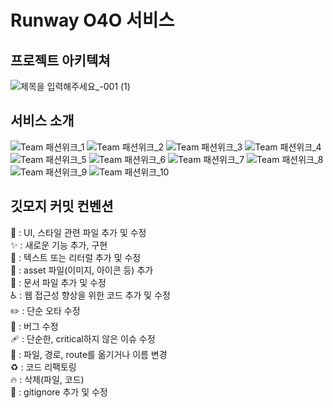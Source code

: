 # Runway O4O 서비스 
## 프로젝트 아키텍쳐
![제목을 입력해주세요_-001 (1)](https://user-images.githubusercontent.com/81962309/229272260-3b9230d1-43a2-43a6-9da9-8b84a4ef66f0.png)
## 서비스 소개
![Team 패션위크_1](https://user-images.githubusercontent.com/81962309/229269394-778ee4c2-44f5-489b-b7e8-f4c5902f61f4.jpg)
![Team 패션위크_2](https://user-images.githubusercontent.com/81962309/229269398-9acc8938-0b79-4e68-8d85-07aa4c91a832.jpg)
![Team 패션위크_3](https://user-images.githubusercontent.com/81962309/229269401-161a954e-bc48-45a2-8d93-c6074e6ec39f.jpg)
![Team 패션위크_4](https://user-images.githubusercontent.com/81962309/229269404-fb580542-bb54-4d2d-b118-2185a7103378.jpg)
![Team 패션위크_5](https://user-images.githubusercontent.com/81962309/229269406-025a20ca-5d3a-4375-b7a7-274a7d1c8bca.jpg)
![Team 패션위크_6](https://user-images.githubusercontent.com/81962309/229269407-674b1b58-02ee-4e0d-86e5-25450d674c24.jpg)
![Team 패션위크_7](https://user-images.githubusercontent.com/81962309/229269408-5caaaa4f-8ee1-435a-9137-800cafca0b89.jpg)
![Team 패션위크_8](https://user-images.githubusercontent.com/81962309/229269409-f3d5dac4-6d23-4bc2-9923-d4d9ad97c014.jpg)
![Team 패션위크_9](https://user-images.githubusercontent.com/81962309/229269410-c674cf33-921f-49c1-b06d-b6ec0ef354fd.jpg)
![Team 패션위크_10](https://user-images.githubusercontent.com/81962309/229269411-49e0f87b-8086-44bf-8992-fe1d3272cbff.jpg)

## 깃모지 커밋 컨벤션
💄 : UI, 스타일 관련 파일 추가 및 수정 <br>
✨ : 새로운 기능 추가, 구현 <br>
💬 : 텍스트 또는 리터럴 추가 및 수정 <br>
🍱 : asset 파일(이미지, 아이콘 등) 추가 <br>
📝 : 문서 파일 추가 및 수정 <br>
♿️ : 웹 접근성 향상을 위한 코드 추가 및 수정 <br>
✏️ : 단순 오타 수정 <br>
🐛 : 버그 수정 <br>
🩹 : 단순한, critical하지 않은 이슈 수정 <br>
🚚 : 파일, 경로, route를 옮기거나 이름 변경 <br>
♻️ : 코드 리팩토링 <br>
🔥 : 삭제(파일, 코드) <br>
🙈 : gitignore 추가 및 수정 <br>
